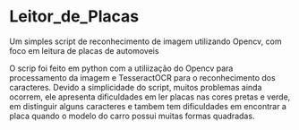 # Leitor_de_Placas
Um simples script de reconhecimento de imagem utilizando Opencv, com foco em leitura de placas de automoveis

O scrip foi feito em python com a utiliização do Opencv para processamento da imagem e TesseractOCR para o reconhecimento dos caracteres.
Devido a simplicidade do script, muitos problemas ainda ocorrem, ele apresenta dificuldades em ler placas nas cores pretas e verde, em distinguir alguns
caracteres e tambem tem dificuldades em encontrar a placa quando o modelo do carro possui muitas formas quadradas.
